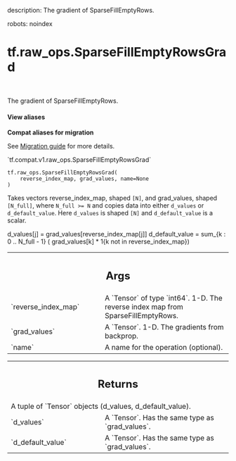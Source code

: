 description: The gradient of SparseFillEmptyRows.

robots: noindex

# tf.raw_ops.SparseFillEmptyRowsGrad

<!-- Insert buttons and diff -->

<table class="tfo-notebook-buttons tfo-api nocontent" align="left">

</table>



The gradient of SparseFillEmptyRows.

<section class="expandable">
  <h4 class="showalways">View aliases</h4>
  <p>
<b>Compat aliases for migration</b>
<p>See
<a href="https://www.tensorflow.org/guide/migrate">Migration guide</a> for
more details.</p>
<p>`tf.compat.v1.raw_ops.SparseFillEmptyRowsGrad`</p>
</p>
</section>

<pre class="devsite-click-to-copy prettyprint lang-py tfo-signature-link">
<code>tf.raw_ops.SparseFillEmptyRowsGrad(
    reverse_index_map, grad_values, name=None
)
</code></pre>



<!-- Placeholder for "Used in" -->

Takes vectors reverse_index_map, shaped `[N]`, and grad_values,
shaped `[N_full]`, where `N_full >= N` and copies data into either
`d_values` or `d_default_value`.  Here `d_values` is shaped `[N]` and
`d_default_value` is a scalar.

  d_values[j] = grad_values[reverse_index_map[j]]
  d_default_value = sum_{k : 0 .. N_full - 1} (
     grad_values[k] * 1{k not in reverse_index_map})

<!-- Tabular view -->
 <table class="responsive fixed orange">
<colgroup><col width="214px"><col></colgroup>
<tr><th colspan="2"><h2 class="add-link">Args</h2></th></tr>

<tr>
<td>
`reverse_index_map`
</td>
<td>
A `Tensor` of type `int64`.
1-D.  The reverse index map from SparseFillEmptyRows.
</td>
</tr><tr>
<td>
`grad_values`
</td>
<td>
A `Tensor`. 1-D.  The gradients from backprop.
</td>
</tr><tr>
<td>
`name`
</td>
<td>
A name for the operation (optional).
</td>
</tr>
</table>



<!-- Tabular view -->
 <table class="responsive fixed orange">
<colgroup><col width="214px"><col></colgroup>
<tr><th colspan="2"><h2 class="add-link">Returns</h2></th></tr>
<tr class="alt">
<td colspan="2">
A tuple of `Tensor` objects (d_values, d_default_value).
</td>
</tr>
<tr>
<td>
`d_values`
</td>
<td>
A `Tensor`. Has the same type as `grad_values`.
</td>
</tr><tr>
<td>
`d_default_value`
</td>
<td>
A `Tensor`. Has the same type as `grad_values`.
</td>
</tr>
</table>

